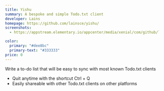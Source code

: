 ```yaml
---
title: Yishu
summary: A bespoke and simple Todo.txt client
developer: Lains
homepage: https://github.com/lainsce/yishu/
screenshots:
  - https://appstream.elementary.io/appcenter/media/xenial/com/github/lainsce.yishu.desktop/84BFB256A26C3444EF4EBE4EF0CE3CBF/screenshots/image-1_orig.png

color:
  primary: "#dee8bc"
  primary-text: "#333333"
price: 0
---
```


<p>Write a to-do list that will be easy to sync with most known Todo.txt clients</p>
<ul>
  <li>Quit anytime with the shortcut Ctrl + Q</li>
  <li>Easily shareable with other Todo.txt clients on other platforms</li>
</ul>